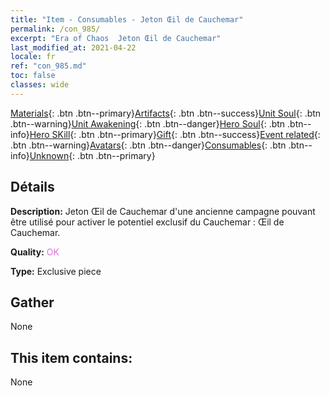 ```yaml
---
title: "Item - Consumables - Jeton Œil de Cauchemar"
permalink: /con_985/
excerpt: "Era of Chaos  Jeton Œil de Cauchemar"
last_modified_at: 2021-04-22
locale: fr
ref: "con_985.md"
toc: false
classes: wide
---
```

 [Materials](/ItemsFR/){: .btn .btn--primary}[Artifacts](/ItemsFR/Artifacts/){: .btn .btn--success}[Unit Soul](/ItemsFR/UnitSoul/){: .btn .btn--warning}[Unit Awakening](/ItemsFR/UnitAwakening/){: .btn .btn--danger}[Hero Soul](/ItemsFR/HeroSoul/){: .btn .btn--info}[Hero SKill](/ItemsFR/HeroSkill/){: .btn .btn--primary}[Gift](/ItemsFR/Gift/){: .btn .btn--success}[Event related](/ItemsFR/Events/){: .btn .btn--warning}[Avatars](/ItemsFR/Avatars/){: .btn .btn--danger}[Consumables](/ItemsFR/Consumables/){: .btn .btn--info}[Unknown](/ItemsFR/Unknown/){: .btn .btn--primary}

## Détails
 **Description:** Jeton Œil de Cauchemar d'une ancienne campagne pouvant être utilisé pour activer le potentiel exclusif du Cauchemar : Œil de Cauchemar.

 **Quality:** <span style="color: #DA70D6">OK</span>

 **Type:** Exclusive piece

## Gather

  None

## This item contains:

  None

